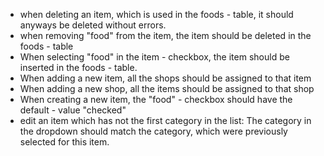 - when deleting an item, which is used in the foods - table, it should anyways be deleted without errors.
- when removing "food" from the item, the item should be deleted in the foods - table
- When selecting "food" in the item - checkbox, the item should be inserted in the foods - table.
- When adding a new item, all the shops should be assigned to that item
- When adding a new shop, all the items should be assigned to that shop
- When creating a new item, the "food" - checkbox should have the default - value "checked"
- edit an item which has not the first category in the list: The category in the dropdown should match the category, which were previously selected for this item.